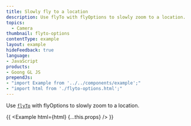 ```yaml
---
title: Slowly fly to a location
description: Use flyTo with flyOptions to slowly zoom to a location.
topics:
  - Camera
thumbnail: flyto-options
contentType: example
layout: example
hideFeedback: true
language:
- JavaScript
products:
- Goong GL JS
prependJs:
- "import Example from '../../components/example';"
- "import html from './flyto-options.html';"
---
```


Use [`flyTo`](/goong-js-docs/api/map/#map#flyto) with flyOptions to slowly zoom to a location.

{{ <Example html={html} {...this.props} /> }}
